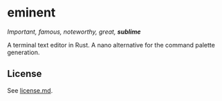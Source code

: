 # eminent

_Important, famous, noteworthy, great, **sublime**_

A terminal text editor in Rust. A nano alternative for the command palette generation.

## License

See [license.md](./license.md).
